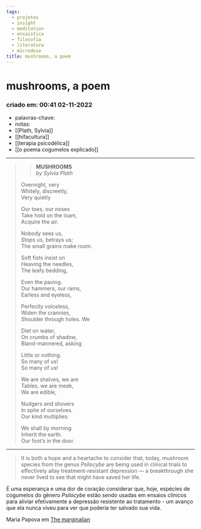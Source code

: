 ```yaml
---
tags:
  - projetos
  - insight
  - meditation
  - ensaistica
  - filosofia
  - literatura
  - microdose
title: mushrooms, a poem
---
```

# mushrooms, a poem
### criado em: 00:41 02-11-2022

- palavras-chave: 
- notas:
- [[Plath, Sylvia]]
- [[hifacultura]]
- [[terapia psicodélica]]
- [[o poema cogumelos explicado]]
---
>> **MUSHROOMS**  
> _by Sylvia Plath_
> 
> Overnight, very  
> Whitely, discreetly,  
> Very quietly
> 
> Our toes, our noses  
> Take hold on the loam,  
> Acquire the air.
> 
> Nobody sees us,  
> Stops us, betrays us;  
> The small grains make room.
> 
> Soft fists insist on  
> Heaving the needles,  
> The leafy bedding,
> 
> Even the paving.  
> Our hammers, our rams,  
> Earless and eyeless,
> 
> Perfectly voiceless,  
> Widen the crannies,  
> Shoulder through holes. We
> 
> Diet on water,  
> On crumbs of shadow,  
> Bland-mannered, asking
> 
> Little or nothing.  
> So many of us!  
> So many of us!
> 
> We are shelves, we are  
> Tables, we are meek,  
> We are edible,
> 
> Nudgers and shovers  
> In spite of ourselves.  
> Our kind multiplies:
> 
> We shall by morning  
> Inherit the earth.  
> Our foot’s in the door.

---
>	It is both a hope and a heartache to consider that, today, mushroom species from the genus _Psilocybe_ are being used in clinical trials to effectively allay treatment-resistant depression — a breakthrough she never lived to see that might have saved her life.

É uma esperança e uma dor de coração considerar que, hoje, espécies de cogumelos do gênero _Psilocybe_ estão sendo usadas em ensaios clínicos para aliviar efetivamente a depressão resistente ao tratamento - um avanço que ela nunca viveu para ver que poderia ter salvado sua vida.

Maria Papova em [The marginalian](https://www.themarginalian.org/2022/10/05/mushrooms-sylvia-plath-zoe-keating/)